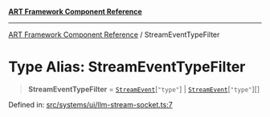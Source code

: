 [**ART Framework Component Reference**](../README.md)

***

[ART Framework Component Reference](../README.md) / StreamEventTypeFilter

# Type Alias: StreamEventTypeFilter

> **StreamEventTypeFilter** = [`StreamEvent`](../interfaces/StreamEvent.md)\[`"type"`\] \| [`StreamEvent`](../interfaces/StreamEvent.md)\[`"type"`\][]

Defined in: [src/systems/ui/llm-stream-socket.ts:7](https://github.com/hashangit/ART/blob/389c66e54bc50d9dde33052d28a5a19571a13dbf/src/systems/ui/llm-stream-socket.ts#L7)
